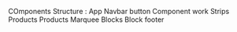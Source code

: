 COmponents Structure :
App
    Navbar 
        button Component
    work
    Strips
    Products
        Products
    Marquee
    Blocks
        Block
    footer        

